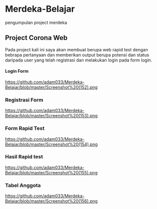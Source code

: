 # Merdeka-Belajar
pengumpulan project merdeka

## Project Corona Web
Pada project kali ini saya akan membuat berupa web rapid test dengan bebrapa pertanyaan dan memberikan output berupa potensi dan status daripada user yang telah registrasi dan melakukan login pada form login.

#### Login Form
https://github.com/adam033/Merdeka-Belajar/blob/master/Screenshot%20(152).png

### Registrasi Form
https://github.com/adam033/Merdeka-Belajar/blob/master/Screenshot%20(153).png

### Form Rapid Test
https://github.com/adam033/Merdeka-Belajar/blob/master/Screenshot%20(154).png

### Hasil Rapid test
https://github.com/adam033/Merdeka-Belajar/blob/master/Screenshot%20(155).png

### Tabel Anggota 
https://github.com/adam033/Merdeka-Belajar/blob/master/Screenshot%20(156).png

